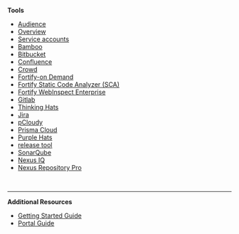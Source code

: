 **Tools**
  - [Audience](audience)
  - [Overview](tools-overview) 
  - [Service accounts](service-accounts)
  - [Bamboo](bamboo)
  - [Bitbucket](bitbucket)
  - [Confluence](confluence/confluence-overview)
  - [Crowd](crowd)
  - [Fortify-on Demand](fod/fod-overview)
  - [Fortify Static Code Analyzer (SCA)](fortify-sca)
  - [Fortify WebInspect Enterprise](fortify-webinspect)
  - [Gitlab](gitlab/gitlab-overview)  
  - [Thinking Hats](thinking-hats/thinking-hats-overview)
  - [Jira](jira/jira-overview) 
  - [pCloudy](pcloudy/pcloudy-overview)
  - [Prisma Cloud](prisma-cloud/prisma-cloud-overview)
  - [Purple Hats](purple-hats/purple-hats-overview)
  - [release tool](release-tool-overview)
  - [SonarQube](sonarqube/sonarqube-overview)
  - [Nexus IQ](nexus-iq/nexus-iq-overview)
  - [Nexus Repository Pro](nexus-repository/nexus-repository-pro-overview)  

&nbsp;

---  
**Additional Resources**
  - [Getting Started Guide](https://docs.developer.tech.gov.sg/docs/ship-hats-getting-started-guide/#/)
  - [Portal Guide](https://docs.developer.tech.gov.sg/docs/ship-hats-portal-guide/#/ship-hats-portal-overview)